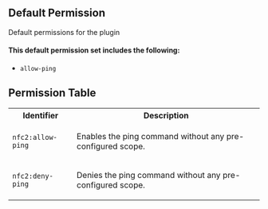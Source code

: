 ## Default Permission

Default permissions for the plugin

#### This default permission set includes the following:

- `allow-ping`

## Permission Table

<table>
<tr>
<th>Identifier</th>
<th>Description</th>
</tr>


<tr>
<td>

`nfc2:allow-ping`

</td>
<td>

Enables the ping command without any pre-configured scope.

</td>
</tr>

<tr>
<td>

`nfc2:deny-ping`

</td>
<td>

Denies the ping command without any pre-configured scope.

</td>
</tr>
</table>
